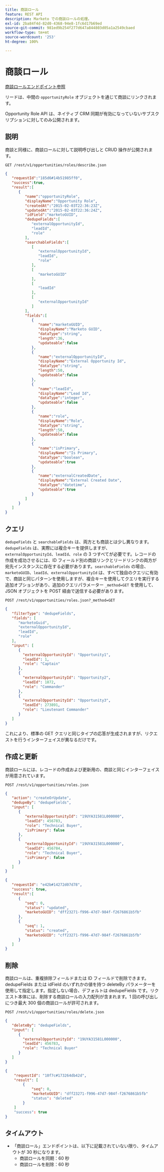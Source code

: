 ```yaml
---
title: 商談ロール
feature: REST API
description: Marketo での商談ロールの処理。
exl-id: 2ba84f4d-82d0-4368-94e8-1fc6d17b69ed
source-git-commit: 981ed9b254f277d647a844803d05a1a2549cbaed
workflow-type: tm+mt
source-wordcount: '253'
ht-degree: 100%

---
```


# 商談ロール

[商談ロールエンドポイント参照](https://developer.adobe.com/marketo-apis/api/mapi/#tag/Opportunities/operation/getOpportunityRolesUsingGET)

リードは、中間の `opportunityRole` オブジェクトを通じて商談にリンクされます。

Opportunity Role API は、ネイティブ CRM 同期が有効になっていないサブスクリプションに対してのみ公開されます。

## 説明

商談と同様に、商談ロールに対して説明呼び出しと CRUD 操作が公開されます。

```
GET /rest/v1/opportunities/roles/describe.json
```

```json
{
   "requestId":"185d6#14b51985ff0",
   "success":true,
   "result":[
      {
         "name":"opportunityRole",
         "displayName":"Opportunity Role",
         "createdAt":"2015-02-03T22:36:23Z",
         "updatedAt":"2015-02-03T22:36:24Z",
         "idField":"marketoGUID",
         "dedupeFields":[
            "externalOpportunityId",
            "leadId",
            "role"
         ],
         "searchableFields":[
            [
               "externalOpportunityId",
               "leadId",
               "role"
            ],
            [
               "marketoGUID"
            ],
            [
               "leadId"
            ],
            [
               "externalOpportunityId"
            ]
         ],
         "fields":[
            {
               "name":"marketoGUID",
               "displayName":"Marketo GUID",
               "dataType":"string",
               "length":36,
               "updateable":false
            },
            {
               "name":"externalOpportunityId",
               "displayName":"External Opportunity Id",
               "dataType":"string",
               "length":50,
               "updateable":false
            },
            {
               "name":"leadId",
               "displayName":"Lead Id",
               "dataType":"integer",
               "updateable":false
            },
            {
               "name":"role",
               "displayName":"Role",
               "dataType":"string",
               "length":50,
               "updateable":false
            },
            {
               "name":"isPrimary",
               "displayName":"Is Primary",
               "dataType":"boolean",
               "updateable":true
            },
            {
               "name":"externalCreatedDate",
               "displayName":"External Created Date",
               "dataType":"datetime",
               "updateable":true
            }
         ]
      }
   ]
}
```

## クエリ

`dedupeFields` と `searchableFields` は、両方とも商談とは少し異なります。`dedupeFields` は、実際には複合キーを提供しますが、`externalOpportunityId`、`leadId`、`role` の 3 つすべてが必要です。レコードの作成を成功させるには、ID フィールド別の商談リンクとリードリンクの両方が宛先インスタンスに存在する必要があります。`searchableFields` の場合、`marketoGUID`、`leadId`、`externalOpportunityId` は、すべて独自のクエリに有効で、商談と同じパターンを使用しますが、複合キーを使用してクエリを実行する追加オプションがあり、追加のクエリパラメーター `_method=GET` を使用して、JSON オブジェクトを POST 経由で送信する必要があります。

```
POST /rest/v1/opportunities/roles.json?_method=GET
```

```json
{
   "filterType": "dedupeFields",
   "fields": [
      "marketoGuid",
      "externalOpportunityId",
      "leadId",
      "role"
   ],
   "input": [
      {
        "externalOpportunityId": "Opportunity1",
        "leadId": 1,
        "role": "Captain"
      },
      {
        "externalOpportunityId": "Opportunity2",
        "leadId": 1872,
        "role": "Commander"
      },
      {
        "externalOpportunityId": "Opportunity3",
        "leadId": 273891,
        "role": "Lieutenant Commander"
      }
   ]
}
```

これにより、標準の GET クエリと同じタイプの応答が生成されますが、リクエストを行うインターフェイスが異なるだけです。

## 作成と更新

商談ロールには、レコードの作成および更新用の、商談と同じインターフェイスが用意されています。

```
POST /rest/v1/opportunities/roles.json
```

```json
{
   "action": "createOrUpdate",
   "dedupeBy": "dedupeFields",
   "input": [
      {
         "externalOpportunityId": "19UYA31581L000000",
         "leadId": 456783,
         "role": "Technical Buyer",
         "isPrimary": false
      },
      {
         "externalOpportunityId": "19UYA31581L000000",
         "leadId": 456784,
         "role": "Technical Buyer",
         "isPrimary": false
      }
   ]
}
```

```json
{
   "requestId": "e42b#14272d07d78",
   "success": true,
   "result":[
      {
         "seq": 0,
         "status": "updated",
         "marketoGUID": "dff23271-f996-47d7-984f-f2676861b5fb"
      },
      {
         "seq": 1,
         "status": "created",
         "marketoGUID": "cff23271-f996-47d7-984f-f2676861b5fb"
      }
   ]
}
```

## 削除

商談ロールは、重複排除フィールドまたは ID フィールドで削除できます。dedupeFields または idField のいずれかの値を持つ deleteBy パラメーターを使用して指定します。指定しない場合、デフォルトは dedupeFields です。リクエスト本体には、削除する商談ロールの入力配列が含まれます。1 回の呼び出しにつき最大 300 個の商談ロールが許可されます。

```
POST /rest/v1/opportunities/roles/delete.json
```

```json
{
   "deleteBy": "dedupeFields",
   "input": [
      {
        "externalOpportunityId": "19UYA31581L000000",
        "leadId": 456783,
        "role": "Technical Buyer"
      }
   ]
}
```

```json
{
    "requestId": "10f7c#173264db42d",
    "result": [
        {
            "seq": 0,
            "marketoGUID": "dff23271-f996-47d7-984f-f2676861b5fb"
            "status": "deleted"
        }
    ]
    "success": true
}
```

## タイムアウト

- 「商談ロール」エンドポイントは、以下に記載されていない限り、タイムアウトが 30 秒になります。
   - 商談ロールを同期：60 秒
   - 商談ロールを削除：60 秒
